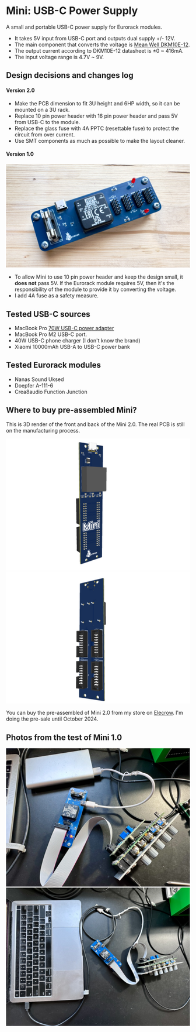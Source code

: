 # Mini: USB-C Power Supply

A small and portable USB-C power supply for Eurorack modules.

- It takes 5V input from USB-C port and outputs dual supply +/- 12V.
- The main component that converts the voltage is [Mean Well DKM10E-12](https://www.meanwell-web.com/en-gb/dc-dc-converter-pcb-mount-input-4-7-9vdc-dual-dkm10e--12).
- The output current according to DKM10E-12 datasheet is ±0 ~ 416mA.
- The input voltage range is 4.7V ~ 9V.

## Design decisions and changes log

#### Version 2.0
- Make the PCB dimension to fit 3U height and 6HP width, so it can be mounted on a 3U rack.
- Replace 10 pin power header with 16 pin power header and pass 5V from USB-C to the module.
- Replace the glass fuse with 4A PPTC (resettable fuse) to protect the circuit from over current.
- Use SMT components as much as possible to make the layout cleaner.

#### Version 1.0

![Mini](V1.0/IMG_6458.jpeg)

- To allow Mini to use 10 pin power header and keep the design small, it **does not** pass 5V. If the Eurorack module requires 5V, then it's the responsibility of the module to provide it by converting the voltage.
- I add 4A fuse as a safety measure.

## Tested USB-C sources

- MacBook Pro [70W USB-C power adapter](https://www.apple.com/shop/product/MXN53AM/A)
- MacBook Pro M2 USB-C port.
- 40W USB-C phone charger (I don't know the brand)
- Xiaomi 10000mAh USB-A to USB-C power bank

## Tested Eurorack modules

- Nanas Sound Uksed
- Doepfer A-111-6
- Crea8audio Function Junction

## Where to buy pre-assembled Mini?

This is 3D render of the front and back of the Mini 2.0. The real PCB is still on the manufacturing process.

![Mini front](V2.0/front-side.jpeg)
![Mini back](V2.0/back-side.jpeg)

You can buy the pre-assembled of Mini 2.0 from my store on [Elecrow](https://www.elecrow.com/mini-usb-c-power-supply-for-eurorack.html). I'm doing the pre-sale until October 2024.

## Photos from the test of Mini 1.0

![Power bank test](V1.0/IMG_6454.jpeg)
![Laptop test](V1.0/IMG_6455.jpeg)
